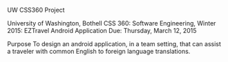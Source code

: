 UW CSS360 Project

University of Washington, Bothell CSS 360: Software Engineering, Winter 2015: EZTravel Android Application
Due: Thursday, March 12, 2015

Purpose
To design an android application, in a team setting, that can assist a traveler with common English to foreign language translations.
